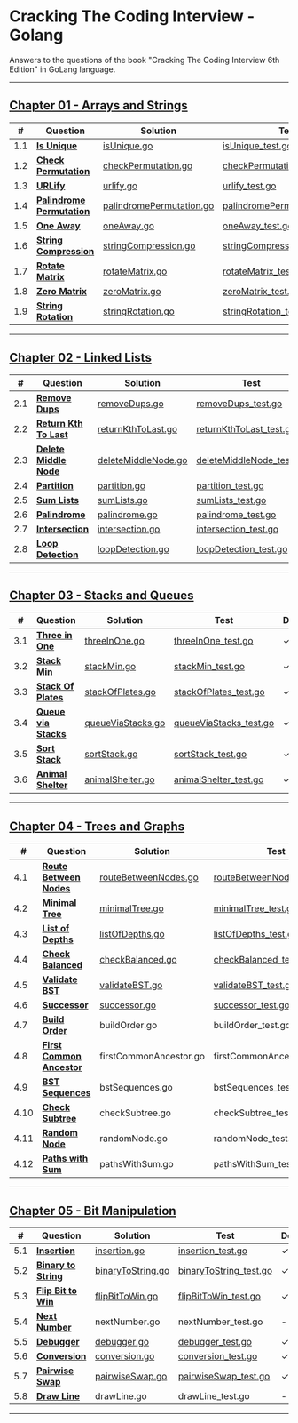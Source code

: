 # Cracking The Coding Interview - Golang
Answers to the questions of the book "Cracking The Coding Interview 6th Edition" in GoLang language.


_________________
## [Chapter 01 - Arrays and Strings](Chapter01-ArraysAndStrings/)
|  #  | **Question**               | Solution                 | Test                          | Done |
| --- | ---------------------- | ------------------------ | ----------------------------- | ---- |
| 1.1 | [**Is Unique**](Chapter01-ArraysAndStrings/1.1-IsUnique/)              | [isUnique.go](Chapter01-ArraysAndStrings/1.1-IsUnique/isUnique.go)              | [isUnique_test.go](Chapter01-ArraysAndStrings/1.1-IsUnique/isUnique_test.go)              |  ✓  |
| 1.2 | [**Check Permutation**](Chapter01-ArraysAndStrings/1.2-CheckPermutation/)      | [checkPermutation.go](Chapter01-ArraysAndStrings/1.2-CheckPermutation/checkPermutation.go)      | [checkPermutation_test.go](Chapter01-ArraysAndStrings/1.2-CheckPermutation/checkPermutation_test.go)      |  ✓  |
| 1.3 | [**URLify**](Chapter01-ArraysAndStrings/1.3-URLify/)                 | [urlify.go](Chapter01-ArraysAndStrings/1.3-URLify/urlify.go)                | [urlify_test.go](Chapter01-ArraysAndStrings/1.3-URLify/urlify_test.go)                |  ✓  |
| 1.4 | [**Palindrome Permutation**](Chapter01-ArraysAndStrings/1.4-PalindromePermutation/) | [palindromePermutation.go](Chapter01-ArraysAndStrings/1.4-PalindromePermutation/palindromePermutation.go) | [palindromePermutation_test.go](Chapter01-ArraysAndStrings/1.4-PalindromePermutation/palindromePermutation_test.go) |  ✓  |
| 1.5 | [**One Away**](Chapter01-ArraysAndStrings/1.5-OneAway/)               | [oneAway.go](Chapter01-ArraysAndStrings/1.5-OneAway/oneAway.go)               | [oneAway_test.go](Chapter01-ArraysAndStrings/1.5-OneAway/oneAway_test.go)               |  ✓  |
| 1.6 | [**String Compression**](Chapter01-ArraysAndStrings/1.6-StringCompression/)     | [stringCompression.go](Chapter01-ArraysAndStrings/1.6-StringCompression/stringCompression.go)     | [stringCompression_test.go](Chapter01-ArraysAndStrings/1.6-StringCompression/stringCompression_test.go)     |  ✓  |
| 1.7 | [**Rotate Matrix**](Chapter01-ArraysAndStrings/1.7-RotateMatrix/)          | [rotateMatrix.go](Chapter01-ArraysAndStrings/1.7-RotateMatrix/rotateMatrix.go)          | [rotateMatrix_test.go](Chapter01-ArraysAndStrings/1.7-RotateMatrix/rotateMatrix_test.go)          |  ✓  |
| 1.8 | [**Zero Matrix**](Chapter01-ArraysAndStrings/1.8-ZeroMatrix/)            | [zeroMatrix.go](Chapter01-ArraysAndStrings/1.8-ZeroMatrix/zeroMatrix.go)            | [zeroMatrix_test.go](Chapter01-ArraysAndStrings/1.8-ZeroMatrix/zeroMatrix_test.go)            |  ✓  |
| 1.9 | [**String Rotation**](Chapter01-ArraysAndStrings/1.9-StringRotation/)        | [stringRotation.go](Chapter01-ArraysAndStrings/1.9-StringRotation/stringRotation.go)        | [stringRotation_test.go](Chapter01-ArraysAndStrings/1.9-StringRotation/stringRotation_test.go)        |  ✓  |
_________________
## [Chapter 02 - Linked Lists](Chapter02-LinkedLists/)
|  #  | **Question**               | Solution                 | Test                          | Done |
| --- | ------------------ | ------------------------ | ----------------------------- | ---- |
| 2.1 | [**Remove Dups**](Chapter02-LinkedLists/2.1-RemoveDups/)           | [removeDups.go](Chapter02-LinkedLists/2.1-RemoveDups/removeDups.go)              | [removeDups_test.go](Chapter02-LinkedLists/2.1-RemoveDups/removeDups_test.go)              |  ✓  |
| 2.2 | [**Return Kth To Last**](Chapter02-LinkedLists/2.2-ReturnKthToLast/)           | [returnKthToLast.go](Chapter02-LinkedLists/2.2-ReturnKthToLast/returnKthToLast.go)              | [returnKthToLast_test.go](Chapter02-LinkedLists/2.2-ReturnKthToLast/returnKthToLast_test.go)              |  ✓  |
| 2.3 | [**Delete Middle Node**](Chapter02-LinkedLists/2.3-DeleteMiddleNode/)           | [deleteMiddleNode.go](Chapter02-LinkedLists/2.3-DeleteMiddleNode/deleteMiddleNode.go)              | [deleteMiddleNode_test.go](Chapter02-LinkedLists/2.3-DeleteMiddleNode/deleteMiddleNode_test.go)              |  ✓  |
| 2.4 | [**Partition**](Chapter02-LinkedLists/2.4-Partition/)           | [partition.go](Chapter02-LinkedLists/2.4-Partition/partition.go)              | [partition_test.go](Chapter02-LinkedLists/2.4-Partition/partition_test.go)              |  ✓  |
| 2.5 | [**Sum Lists**](Chapter02-LinkedLists/2.5-SumLists/)           | [sumLists.go](Chapter02-LinkedLists/2.5-SumLists/sumLists.go)              | [sumLists_test.go](Chapter02-LinkedLists/2.5-SumLists/sumLists_test.go)              |  ✓  |
| 2.6 | [**Palindrome**](Chapter02-LinkedLists/2.6-Palindrome/)           | [palindrome.go](Chapter02-LinkedLists/2.6-Palindrome/palindrome.go)              | [palindrome_test.go](Chapter02-LinkedLists/2.6-Palindrome/palindrome_test.go)              |  ✓  |
| 2.7 | [**Intersection**](Chapter02-LinkedLists/2.7-Intersection/)           | [intersection.go](Chapter02-LinkedLists/2.7-Intersection/intersection.go)              | [intersection_test.go](Chapter02-LinkedLists/2.7-Intersection/intersection_test.go)              |  ✓  |
| 2.8 | [**Loop Detection**](Chapter02-LinkedLists/2.8-LoopDetection/)           | [loopDetection.go](Chapter02-LinkedLists/2.8-LoopDetection/loopDetection.go)              | [loopDetection_test.go](Chapter02-LinkedLists/2.8-LoopDetection/loopDetection_test.go)              |  ✓  |
_________________
## [Chapter 03 - Stacks and Queues](Chapter03-StacksAndQueues/)
|  #  | **Question**               | Solution                 | Test                          | Done |
| --- | ------------------ | ------------------------ | ----------------------------- | ---- |
| 3.1 | [**Three in One**](Chapter03-StacksAndQueues/3.1-ThreeInOne/) | [threeInOne.go](Chapter03-StacksAndQueues/3.1-ThreeInOne/threeInOne.go) | [threeInOne_test.go](Chapter03-StacksAndQueues/3.1-ThreeInOne/threeInOne_test.go) |  ✓  |
| 3.2 | [**Stack Min**](Chapter03-StacksAndQueues/3.2-StackMin/) | [stackMin.go](Chapter03-StacksAndQueues/3.2-StackMin/stackMin.go) | [stackMin_test.go](Chapter03-StacksAndQueues/3.2-StackMin/stackMin_test.go) |  ✓  |
| 3.3 | [**Stack Of Plates**](Chapter03-StacksAndQueues/3.3-StackOfPlates/) | [stackOfPlates.go](Chapter03-StacksAndQueues/3.3-StackOfPlates/stackOfPlates.go) | [stackOfPlates_test.go](Chapter03-StacksAndQueues/3.3-StackOfPlates/stackOfPlates_test.go) |  ✓  |
| 3.4 | [**Queue via Stacks**](Chapter03-StacksAndQueues/3.4-QueueViaStacks/) | [queueViaStacks.go](Chapter03-StacksAndQueues/3.4-QueueViaStacks/queueViaStacks.go) | [queueViaStacks_test.go](Chapter03-StacksAndQueues/3.4-QueueViaStacks/queueViaStacks_test.go) |  ✓  |
| 3.5 | [**Sort Stack**](Chapter03-StacksAndQueues/3.5-SortStack/) | [sortStack.go](Chapter03-StacksAndQueues/3.5-SortStack/sortStack.go) | [sortStack_test.go](Chapter03-StacksAndQueues/3.5-SortStack/sortStack_test.go) |  ✓  |
| 3.6 | [**Animal Shelter**](Chapter03-StacksAndQueues/3.6-AnimalShelter/) | [animalShelter.go](Chapter03-StacksAndQueues/3.6-AnimalShelter/animalShelter.go) | [animalShelter_test.go](Chapter03-StacksAndQueues/3.6-AnimalShelter/animalShelter_test.go) |  ✓  |
_________________
## [Chapter 04 - Trees and Graphs](Chapter04-TreesAndGraphs/)
|  #  | **Question**               | Solution                 | Test                          | Done |
| --- | ------------------ | ------------------------ | ----------------------------- | ---- |
| 4.1 | [**Route Between Nodes**](Chapter04-TreesAndGraphs/4.1-RouteBetweenNodes/) | [routeBetweenNodes.go](Chapter04-TreesAndGraphs/4.1-RouteBetweenNodes/routeBetweenNodes.go) | [routeBetweenNodes_test.go](Chapter04-TreesAndGraphs/4.1-RouteBetweenNodes/routeBetweenNodes_test.go) |  ✓  |
| 4.2 | [**Minimal Tree**](Chapter04-TreesAndGraphs/4.2-MinimalTree/) | [minimalTree.go](Chapter04-TreesAndGraphs/4.2-MinimalTree/minimalTree.go) | [minimalTree_test.go](Chapter04-TreesAndGraphs/4.2-MinimalTree/minimalTree_test.go) |  ✓  |
| 4.3 | [**List of Depths**](Chapter04-TreesAndGraphs/4.3-ListOfDepths/) | [listOfDepths.go](Chapter04-TreesAndGraphs/4.3-ListOfDepths/listOfDepths.go) | [listOfDepths_test.go](Chapter04-TreesAndGraphs/4.3-ListOfDepths/listOfDepths_test.go) |  ✓  |
| 4.4 | [**Check Balanced**](Chapter04-TreesAndGraphs/4.4-CheckBalanced/) | [checkBalanced.go](Chapter04-TreesAndGraphs/4.4-CheckBalanced/checkBalanced.go) | [checkBalanced_test.go](Chapter04-TreesAndGraphs/4.4-CheckBalanced/checkBalanced_test.go) |  ✓  |
| 4.5 | [**Validate BST**](Chapter04-TreesAndGraphs/4.5-ValidateBST/) | [validateBST.go](Chapter04-TreesAndGraphs/4.5-ValidateBST/validateBST.go) | [validateBST_test.go](Chapter04-TreesAndGraphs/4.5-ValidateBST/validateBST_test.go) |  ✓  |
| 4.6 | [**Successor**](Chapter04-TreesAndGraphs/4.6-Successor/) | [successor.go](Chapter04-TreesAndGraphs/4.6-Successor/successor.go) | [successor_test.go](Chapter04-TreesAndGraphs/4.6-Successor/successor_test.go) |  ✓  |
| 4.7 | [**Build Order**](Chapter04-TreesAndGraphs/4.7-BuildOrder/) | buildOrder.go | buildOrder_test.go |  -  |
| 4.8 | [**First Common Ancestor**](Chapter04-TreesAndGraphs/4.8-FirstCommonAncestor/) | firstCommonAncestor.go | firstCommonAncestor_test.go |  -  |
| 4.9 | [**BST Sequences**](Chapter04-TreesAndGraphs/4.9-BSTSequences/) | bstSequences.go | bstSequences_test.go |  -  |
| 4.10 | [**Check Subtree**](Chapter04-TreesAndGraphs/4.10-CheckSubtree/) | checkSubtree.go | checkSubtree_test.go |  -  |
| 4.11 | [**Random Node**](Chapter04-TreesAndGraphs/4.11-RandomNode/) | randomNode.go | randomNode_test.go |  -  |
| 4.12 | [**Paths with Sum**](Chapter04-TreesAndGraphs/4.12-PathsWithSum/) | pathsWithSum.go | pathsWithSum_test.go |  -  |
_________________
## [Chapter 05 - Bit Manipulation](Chapter05-BitManipulation/)
|  #  | **Question**               | Solution                 | Test                          | Done |
| --- | ------------------ | ------------------------ | ----------------------------- | ---- |
| 5.1 | [**Insertion**](Chapter05-BitManipulation/5.1-Insertion/) | [insertion.go](Chapter05-BitManipulation/5.1-Insertion/insertion.go) | [insertion_test.go](Chapter05-BitManipulation/5.1-Insertion/insertion_test.go) |  ✓  |
| 5.2 | [**Binary to String**](Chapter05-BitManipulation/5.2-BinaryToString/) | [binaryToString.go](Chapter05-BitManipulation/5.2-BinaryToString/binaryToString.go) | [binaryToString_test.go](Chapter05-BitManipulation/5.2-BinaryToString/binaryToString_test.go) |  ✓  |
| 5.3 | [**Flip Bit to Win**](Chapter05-BitManipulation/5.3-FlipBitToWin/) | [flipBitToWin.go](Chapter05-BitManipulation/5.3-FlipBitToWin/flipBitToWin.go) | [flipBitToWin_test.go](Chapter05-BitManipulation/5.3-FlipBitToWin/flipBitToWin_test.go) |  ✓  |
| 5.4 | [**Next Number**](Chapter05-BitManipulation/5.4-NextNumber/) | nextNumber.go | nextNumber_test.go |  -  |
| 5.5 | [**Debugger**](Chapter05-BitManipulation/5.5-Debugger/) | [debugger.go](Chapter05-BitManipulation/5.5-Debugger/debugger.go) | [debugger_test.go](Chapter05-BitManipulation/5.5-Debugger/debugger_test.go) |  ✓  |
| 5.6 | [**Conversion**](Chapter05-BitManipulation/5.6-Conversion/) | [conversion.go](Chapter05-BitManipulation/5.6-Conversion/conversion.go) | [conversion_test.go](Chapter05-BitManipulation/5.6-Conversion/conversion_test.go) |  ✓  |
| 5.7 | [**Pairwise Swap**](Chapter05-BitManipulation/5.7-PairwiseSwap/) | [pairwiseSwap.go](Chapter05-BitManipulation/5.7-PairwiseSwap/pairwiseSwap.go) | [pairwiseSwap_test.go](Chapter05-BitManipulation/5.7-PairwiseSwap/pairwiseSwap_test.go) |  ✓  |
| 5.8 | [**Draw Line**](Chapter05-BitManipulation/5.8-DrawLine/) | drawLine.go | drawLine_test.go |  -  |
_________________
